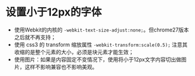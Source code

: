# 设置小于12px的字体

- 使用Webkit的内核的 `-webkit-text-size-adjust:none;`。但chrome27版本之后就不再支持；
- 使用 css3 的 transform 缩放属性 `-webkit-transform:scale(0.5);` 注意其收缩的是整个元素的大小，必须是块元素才能生效；
- 使用图片：如果是内容固定不变情况下，使用将小于12px文字内容切出做图片，这样不影响兼容也不影响美观。
